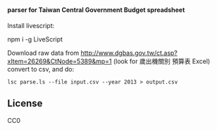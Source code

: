 #
#### parser for Taiwan Central Government Budget spreadsheet

Install livescript:

   npm i -g LiveScript

Download raw data from http://www.dgbas.gov.tw/ct.asp?xItem=26269&CtNode=5389&mp=1
(look for 歲出機關別 預算表 Excel)
convert to csv, and do:

    lsc parse.ls --file input.csv --year 2013 > output.csv


## License

CC0


